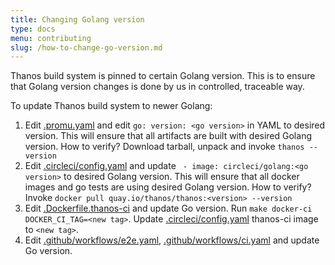 ```yaml
---
title: Changing Golang version
type: docs
menu: contributing
slug: /how-to-change-go-version.md
---
```


Thanos build system is pinned to certain Golang version. This is to ensure that Golang version
changes is done by us in controlled, traceable way.

To update Thanos build system to newer Golang:

1. Edit [.promu.yaml](/.promu.yml) and edit `go: version: <go version>` in YAML to desired version. This will ensure that all artifacts are
  built with desired Golang version. How to verify? Download tarball, unpack and invoke `thanos --version`
1. Edit [.circleci/config.yaml](/.circleci/config.yml) and update ` - image: circleci/golang:<go version>` to desired
  Golang version. This will ensure that all docker images and go tests are using desired Golang version. How to verify? Invoke `docker pull quay.io/thanos/thanos:<version> --version`
1. Edit [.Dockerfile.thanos-ci](/Dockerfile.thanos-ci) and update Go version. Run `make docker-ci DOCKER_CI_TAG=<new tag>`. Update [.circleci/config.yaml](/.circleci/config.yml) thanos-ci image to `<new tag>`.
1. Edit [.github/workflows/e2e.yaml](/.github/workflows/e2e.yaml), [.github/workflows/ci.yaml](/.github/workflows/ci.yaml) and update Go version.
